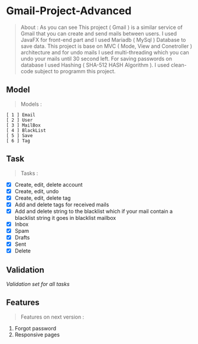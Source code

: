 # Gmail-Project-Advanced
> About :
As you can see This project ( Gmail ) is a similar service of Gmail that you can create and send mails between users. I used JavaFX for front-end part and I used Mariadb ( MySql ) Database to save data. This project is base on MVC ( Mode, View and Conetroller ) architecture and for undo mails I used multi-threading which you can undo your mails until 30 second left. For saving passwords on database I used Hashing ( SHA-512 HASH Algorithm ). I used clean-code subject to programm this project.
## Model
> Models :
  ```
  [ 1 ] Email
  [ 2 ] User
  [ 3 ] MailBox
  [ 4 ] BlackList
  [ 5 ] Save
  [ 6 ] Tag
  ```
## Task
> Tasks :
  - [X] Create, edit, delete account
  - [X] Create, edit, undo
  - [X] Create, edit, delete tag
  - [X] Add and delete tags for received mails
  - [X] Add and delete string to the blacklist which if your mail contain a blacklist string it goes in blacklist mailbox
  - [X] Inbox
  - [X] Spam
  - [X] Drafts
  - [X] Sent
  - [X] Delete
## Validation
*Validation set for all tasks*
## Features
> Features on next version :
  1. Forgot password
  2. Responsive pages
